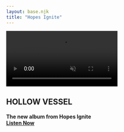 ```yaml
---
layout: base.njk
title: "Hopes Ignite"
---
```

<!-- Your page content goes here -->
<main>
    <div id="intro">
        <video
        autoplay
        muted
        playsinline
        preload="auto"
        id="introVid"
        >
        <source src="/src/assets/video/intro-web.mp4" type="video/mp4" />
        Your browser does not support the video tag.
        </video>
    </div>
    <section>
        <h1>HOLLOW&nbsp;VESSEL<br></h1>
            <h4>
            The new album from <strong>Hopes Ignite</strong><br>
            <a class="btn" href="/music/">Listen Now</a>
            </h4>
    </section>
</main>
